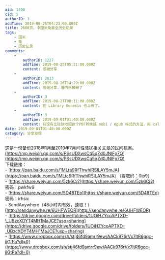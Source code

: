 ```yaml
---
aid: 1400
cid: 5
authorID: 3
addTime: 2019-08-25T04:23:00.000Z
title: 2600页，中国米兔最全历史记录
tags:
    - 国米
    - 兔
    - 历史记录
comments:
    -
        authorID: 1227
        addTime: 2019-08-25T05:31:00.000Z
        content: 感谢分享
    -
        authorID: 2033
        addTime: 2019-08-26T14:29:00.000Z
        content: 感谢分享，墙内已被删了
    -
        authorID: 3
        addTime: 2019-08-27T00:11:00.000Z
        content: 在 Library Genesis 也上传了。
    -
        authorID: 3
        addTime: 2019-09-01T01:40:00.000Z
        content: 有没有比较快地把这个PDF转换成 mobi / epub 格式的方法，用 calibre 和几个在线转换，效果都不好，换行太多。
date: 2019-09-01T01:40:00.000Z
category: 分享发现
---
```


这是一份备份2018年1月至2019年7月间性骚扰相关文章的民间档案。  
[https://mp.weixin.qq.com/s/PSsUDXwsCq5qZd0JNIFp7Q](https://mp.weixin.qq.com/s/PSsUDXwsCq5qZd0JNIFp7Q)  
下载链接：  
\- [https://pan.baidu.com/s/1MLta9RfThwhiRSILAY5mJA](https://pan.baidu.com/s/1MLta9RfThwhiRSILAY5mJA) （提取码：0ip9）  
\- [https://share.weiyun.com/5zk6Cj2](https://share.weiyun.com/5zk6Cj2) 密码：pwkfw6  
\- [https://share.weiyun.com/5D48TEo](https://share.weiyun.com/5D48TEo) 密码：irhsic  
\- SendAnywhere（48小时内有效，速取！）[http://sendanywhe.re/6UHFWEOR](http://sendanywhe.re/6UHFWEOR)  
\- [https://drive.google.com/drive/folders/1UOiHZYcoAPTXD-\_UBzcXDYT4MH1MaJCE?usp=sharing](https://drive.google.com/drive/folders/1UOiHZYcoAPTXD-_UBzcXDYT4MH1MaJCE?usp=sharing)  
\- [https://www.dropbox.com/sh/stj46fd9amrr9ew/AACk976rVx7ltR6gqc-jjGtPa?dl=0](https://www.dropbox.com/sh/stj46fd9amrr9ew/AACk976rVx7ltR6gqc-jjGtPa?dl=0)
